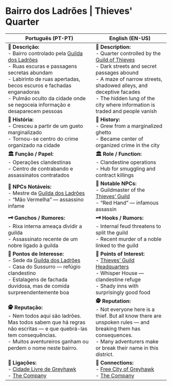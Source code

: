 # Bairro dos Ladrões | Thieves' Quarter

| **Português (PT-PT)** | **English (EN-US)** |
|-----------------------|---------------------|
| **📝 Descrição:**<br> - Bairro controlado pela [Guilda dos Ladrões](guilda_dos_ladroes.md)<br> - Ruas escuras e passagens secretas abundam<br> - Labirinto de ruas apertadas, becos escuros e fachadas enganadoras<br> - Pulmão oculto da cidade onde se negoceia informação e desaparecem pessoas | **📝 Description:**<br> - Quarter controlled by the [Guild of Thieves](guilda_dos_ladroes.md)<br> - Dark streets and secret passages abound<br> - A maze of narrow streets, shadowed alleys, and deceptive facades<br> - The hidden lung of the city where information is traded and people vanish |
| **📜 História:**<br> - Cresceu a partir de um gueto marginalizado<br> - Tornou-se centro do crime organizado na cidade | **📜 History:**<br> - Grew from a marginalized ghetto<br> - Became center of organized crime in the city |
| **🏛 Função / Papel:**<br> - Operações clandestinas<br> - Centro de contrabando e assassinatos contratados | **🏛 Role / Function:**<br> - Clandestine operations<br> - Hub for smuggling and contract killings |
| **👤 NPCs Notáveis:**<br> - Mestre da [Guilda dos Ladrões](guilda_dos_ladroes.md)<br> - “Mão Vermelha” — assassino infame | **👤 Notable NPCs:**<br> - Guildmaster of the [Thieves’ Guild](guilda_dos_ladroes.md)<br> - “Red Hand” — infamous assassin |
| **🗝 Ganchos / Rumores:**<br> - Rixa interna ameaça dividir a guilda<br> - Assassinato recente de um nobre ligado à guilda | **🗝 Hooks / Rumors:**<br> - Internal feud threatens to split the guild<br> - Recent murder of a noble linked to the guild |
| **📌 Pontos de Interesse:**<br> - Sede da [Guilda dos Ladrões](guilda_dos_ladroes.md)<br> - Casa do Sussurro — refúgio clandestino<br> - Estalagens de fachada duvidosa, mas de comida surpreendentemente boa | **📌 Points of Interest:**<br> - [Thieves’ Guild Headquarters](guilda_dos_ladroes.md)<br> - Whisper House — clandestine refuge<br> - Shady inns with surprisingly good food |
| **🕵️ Reputação:**<br> - Nem todos aqui são ladrões. Mas todos sabem que há regras não escritas — e que quebrá-las tem consequências.<br> - Muitos aventureiros ganham ou perdem o nome neste bairro. | **🕵️ Reputation:**<br> - Not everyone here is a thief. But all know there are unspoken rules — and breaking them has consequences.<br> - Many adventurers make or break their name in this district. |
| **📎 Ligações:**<br> - [Cidade Livre de Greyhawk](free_city_of_greyhawk.md)<br> - [The Company](the_company.md) | **📎 Connections:**<br> - [Free City of Greyhawk](free_city_of_greyhawk.md)<br> - [The Company](the_company.md) |


















